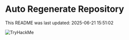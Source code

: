 # Auto Regenerate Repository

This README was last updated: 2025-06-21 15:51:02

 ![TryHackMe](https://tryhackme.com/badge/533634)